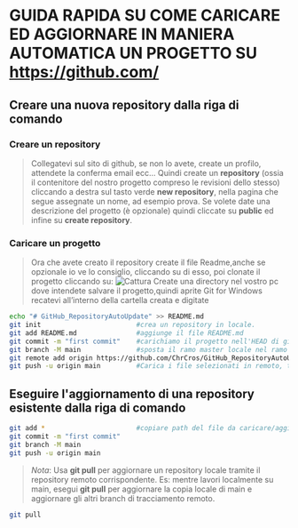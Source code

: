 # GUIDA RAPIDA SU COME CARICARE ED AGGIORNARE IN MANIERA AUTOMATICA UN PROGETTO SU https://github.com/

## Creare una nuova repository dalla riga di comando
### Creare un repository
> Collegatevi sul sito di github, se non lo avete, create un profilo, attendete la conferma email ecc…
Quindi create un **repository** (ossia il contenitore del nostro progetto compreso le revisioni dello stesso) cliccando a destra sul tasto verde **new repository**, nella pagina che segue assegnate un nome, ad esempio prova. Se volete date una descrizione del progetto (è opzionale) quindi cliccate su **public** ed infine su **create repository**.
### Caricare un progetto
> Ora che avete creato il repository create il file Readme,anche se opzionale io ve lo consiglio, cliccando su di esso, poi clonate il progetto cliccando su: ![Cattura](https://user-images.githubusercontent.com/120630734/212271140-ed5374be-2de5-4724-8ada-c6189ded2a8c.JPG)
> Create una directory nel vostro pc dove intendete salvare il progetto,quindi aprite Git for Windows recatevi all’interno della cartella creata e digitate
```sh
echo "# GitHub_RepositoryAutoUpdate" >> README.md
git init                        #crea un repository in locale.
git add README.md               #aggiunge il file README.md
git commit -m "first commit"    #carichiamo il progetto nell'HEAD di git, 
git branch -M main              #sposta il ramo master locale nel ramo main principale
git remote add origin https://github.com/ChrCros/GitHub_RepositoryAutoUpdate.git # Crea un nuovo repository Git vuoto sul tuo server remoto
git push -u origin main         #Carica i file selezionati in remoto, tra le virgolette è solo un messaggio per la commit.
```

## Eseguire l'aggiornamento di una repository esistente dalla riga di comando
```sh
git add *                       #copiare path del file da caricare/aggiornare
git commit -m "first commit"
git branch -M main
git push -u origin main
```
> *Nota*: Usa **git pull** per aggiornare un repository locale tramite il repository remoto corrispondente. 
Es: mentre lavori localmente su main, esegui **git pull** per aggiornare la copia locale di main e aggiornare gli altri branch di tracciamento remoto. 
```sh
git pull
```
>  